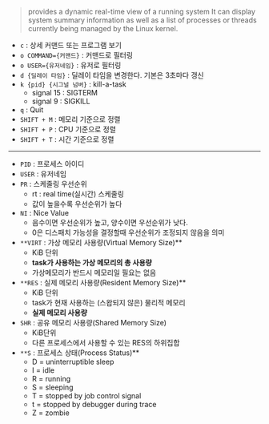 > provides a dynamic real-time view of a running system
It can display system summary information as well as a list of processes or threads currently being managed by the Linux kernel.
> 

- `c` : 상세 커맨드 또는 프로그램 보기
- `o COMMAND={커맨드}` : 커맨드로 필터링
- `o USER={유저네임}` : 유저로 필터링
- `d {딜레이 타임}` : 딜레이 타임을 변경한다. 기본은 3초마다 갱신
- `k {pid} {시그널 넘버}` : kill-a-task
    - signal 15 : SIGTERM
    - signal 9 : SIGKILL
- `q` : Quit
- `SHIFT + M` : 메모리 기준으로 정렬
- `SHIFT + P` : CPU 기준으로 정렬
- `SHIFT + T` : 시간 기준으로 정렬

---

- `PID` : 프로세스 아이디
- `USER` : 유저네임
- `PR` : 스케줄링 우선순위
    - rt : real time(실시간) 스케줄링
    - 값이 높을수록 우선순위가 높다
- `NI` : Nice Value
    - 음수이면 우선순위가 높고, 양수이면 우선순위가 낮다.
    - 0은 디스패치 가능성을 결정할때 우선순위가 조정되지 않음을 의미
- `**VIRT` : 가상 메모리 사용량(Virtual Memory Size)**
    - KiB 단위
    - **task가 사용하는 가상 메모리의 총 사용량**
    - 가상메모리가 반드시 메모리일 필요는 없음
- `**RES` : 실제 메모리 사용량(Resident Memory Size)**
    - KiB 단위
    - task가 현재 사용하는 (스왑되지 않은) 물리적 메모리
    - **실제 메모리 사용량**
- `SHR` : 공유 메모리 사용량(Shared Memory Size)
    - KiB단위
    - 다른 프로세스에서 사용할 수 있는 RES의 하위집합
- `**S` : 프로세스 상태(Process Status)**
    - D = uninterruptible sleep
    - I = idle
    - R = running
    - S = sleeping
    - T = stopped by job control signal
    - t = stopped by debugger during trace
    - Z = zombie
